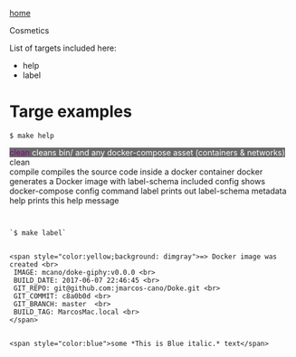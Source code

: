[home](../README.md)

Cosmetics 


List of targets included here:

- help
- label


# Targe examples 
`$ make help`

<span style="color: darkmagenta;background: dimgray">clean </span> <span style="color: white;background: dimgray">cleans bin/ and any docker-compose asset (containers & networks) </span>
clean     
compile   compiles the source code inside a docker container
docker    generates a Docker image with label-schema included
config    shows docker-compose config command
label     prints out label-schema metadata
help      prints this help message
```


`$ make label`


<span style="color:yellow;background: dimgray">=> Docker image was created <br>
 IMAGE: mcano/doke-giphy:v0.0.0 <br>
 BUILD_DATE: 2017-06-07 22:46:45 <br>
 GIT_REPO: git@github.com:jmarcos-cano/Doke.git <br>
 GIT_COMMIT: c8a0b0d <br>
 GIT_BRANCH: master  <br>
 BUILD_TAG: MarcosMac.local <br>
</span> 


<span style="color:blue">some *This is Blue italic.* text</span>


